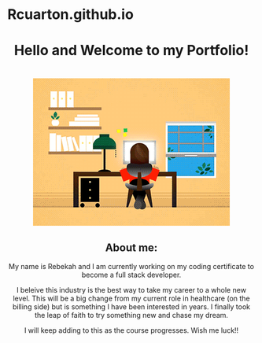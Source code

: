 # Rcuarton.github.io
<center> <h1>
    Hello and Welcome to my Portfolio!
<h1></center>

<center>
    <img src="working.gif" alt="">
</center>

<center>
    <body>
        <h2>About me: </h2>
        <p>My name is Rebekah and I am currently working on my coding certificate to become a full stack developer.</p>
        <p>I beleive this industry is the best way to take my career to a whole new level. This will be a big change from
            my current role in healthcare (on the billing side) but is something I have been interested in years. I finally
            took the leap of faith to try something new and chase my dream.
        </p>
        <p>
            I will keep adding to this as the course progresses. Wish me luck!!
        </p>
    </body>
</center>
